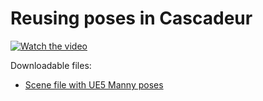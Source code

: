 # Reusing poses in Cascadeur

[![Watch the video](https://img.youtube.com/vi/{ID}/default.jpg)](https://youtu.be/{ID})

Downloadable files:
- [Scene file with UE5 Manny poses]({URL})
